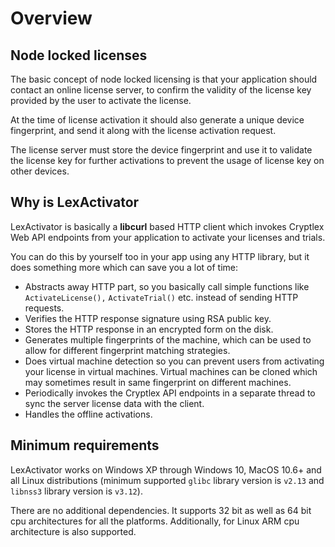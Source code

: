 # Overview

## Node locked licenses

The basic concept of node locked licensing is that your application should contact an online license server, to confirm the validity of the license key provided by the user to activate the license. 

At the time of license activation it should also generate a unique device fingerprint, and send it along with the license activation request. 

The license server must store the device fingerprint and use it to validate the license key for further activations to prevent the usage of license key on other devices.

## Why is LexActivator

LexActivator is basically a **libcurl** based HTTP client which invokes Cryptlex Web API endpoints from your application to activate your licenses and trials.

You can do this by yourself too in your app using any HTTP library, but it does something more which can save you a lot of time:

* Abstracts away HTTP part, so you basically call simple functions like `ActivateLicense(),` `ActivateTrial()` etc. instead of sending HTTP requests.
* Verifies the HTTP response signature using RSA public key.
* Stores the HTTP response in an encrypted form on the disk.
* Generates multiple fingerprints of the machine, which can be used to allow for different fingerprint matching strategies.
* Does virtual machine detection so you can prevent users from activating your license in virtual machines. Virtual machines can be cloned which may sometimes result in same fingerprint on different machines.
* Periodically invokes the Cryptlex API endpoints in a separate thread to sync the server license data with the client.
* Handles the offline activations.

## Minimum requirements

LexActivator works on Windows XP through Windows 10, MacOS 10.6+ and all Linux distributions \(minimum supported `glibc` library version is `v2.13` and `libnss3` library version is `v3.12`\).

There are no additional dependencies. It supports 32 bit as well as 64 bit cpu architectures for all the platforms. Additionally, for Linux ARM cpu architecture is also supported.

